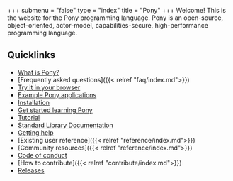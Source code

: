 +++
submenu = "false"
type = "index"
title = "Pony"
+++
Welcome! This is the website for the Pony programming language. Pony is an open-source, object-oriented, actor-model, capabilities-secure, high-performance programming language.  

## Quicklinks

- [What is Pony?](https://www.ponylang.io/discover/#what-is-pony)
- [Frequently asked questions]({{< relref "faq/index.md">}})
- [Try it in your browser](https://playground.ponylang.org/)
- [Example Pony applications](https://github.com/ponylang/ponyc/tree/master/examples)
- [Installation](https://github.com/ponylang/ponyc/blob/master/README.md#installation)
- [Get started learning Pony](https://www.ponylang.io/learn/)
- [Tutorial](https://tutorial.ponylang.io/)
- [Standard Library Documentation](https://stdlib.ponylang.org/)
- [Getting help](https://www.ponylang.io/learn/#getting-help)
- [Existing user reference]({{< relref "reference/index.md">}})
- [Community resources]({{< relref "reference/index.md">}})
- [Code of conduct](https://www.ponylang.io/community/code-of-conduct/)
- [How to contribute]({{< relref "contribute/index.md">}})
- [Releases](https://www.ponylang.io/categories/release)

